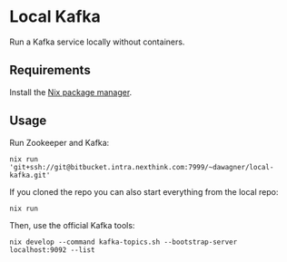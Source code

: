 # Local Kafka

Run a Kafka service locally without containers.

## Requirements

Install the [Nix package manager](https://nixos.org/download.html#download-nix).

## Usage

Run Zookeeper and Kafka:

```
nix run 'git+ssh://git@bitbucket.intra.nexthink.com:7999/~dawagner/local-kafka.git'
```

If you cloned the repo you can also start everything from the local repo:

```
nix run
```

Then, use the official Kafka tools:

```
nix develop --command kafka-topics.sh --bootstrap-server localhost:9092 --list
```
